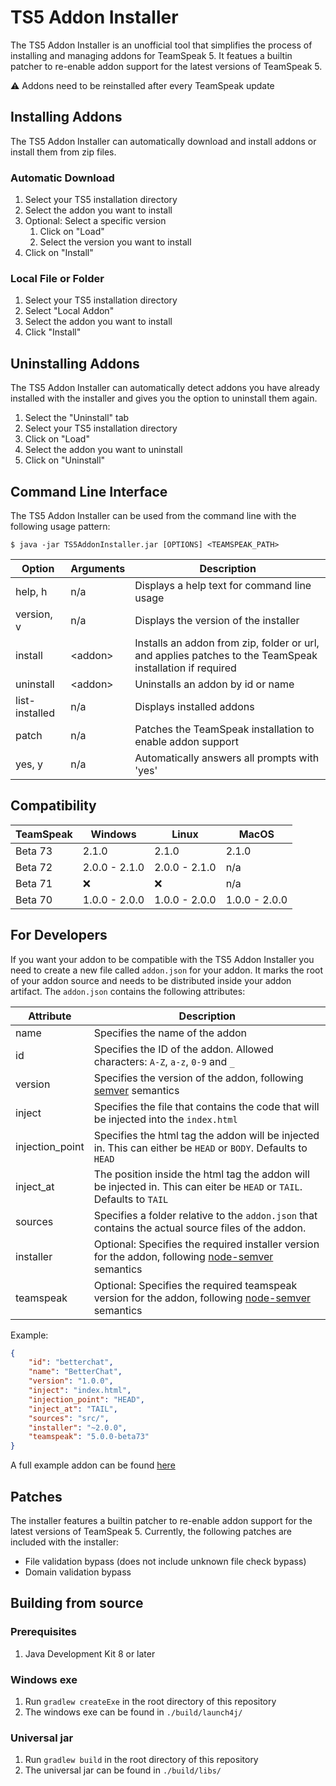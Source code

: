 # TS5 Addon Installer #
The TS5 Addon Installer is an unofficial tool that simplifies the process of installing and managing addons for TeamSpeak 5.
It featues a builtin patcher to re-enable addon support for the latest versions of TeamSpeak 5.

⚠️ Addons need to be reinstalled after every TeamSpeak update

## Installing Addons ##
The TS5 Addon Installer can automatically download and install addons or install them from zip files.

### Automatic Download ###
1. Select your TS5 installation directory
2. Select the addon you want to install
3. Optional: Select a specific version
   1. Click on "Load"
   2. Select the version you want to install
4. Click on "Install"

### Local File or Folder ###
1. Select your TS5 installation directory
2. Select "Local Addon"
3. Select the addon you want to install
4. Click "Install"

## Uninstalling Addons ##
The TS5 Addon Installer can automatically detect addons you have already installed with the installer and gives you the option to uninstall them again.

1. Select the "Uninstall" tab
2. Select your TS5 installation directory
3. Click on "Load"
4. Select the addon you want to uninstall
5. Click on "Uninstall"

## Command Line Interface ##
The TS5 Addon Installer can be used from the command line with the following usage pattern:  
```shell
$ java -jar TS5AddonInstaller.jar [OPTIONS] <TEAMSPEAK_PATH>
```

| Option | Arguments | Description |
| ------ | --------- | ----------- |
| help, h | n/a | Displays a help text for command line usage |
| version, v | n/a| Displays the version of the installer |
| install | \<addon\> | Installs an addon from zip, folder or url, and applies patches to the TeamSpeak installation if required |
| uninstall | \<addon\> | Uninstalls an addon by id or name |
| list-installed | n/a | Displays installed addons |
| patch | n/a |  Patches the TeamSpeak installation to enable addon support |
| yes, y | n/a|  Automatically answers all prompts with 'yes' |

## Compatibility ##
| TeamSpeak | Windows | Linux | MacOS |
| ------- | ------- | ----- | ----- |
| Beta 73 | 2.1.0 | 2.1.0 | 2.1.0 |
| Beta 72 | 2.0.0 - 2.1.0 | 2.0.0 - 2.1.0 | n/a |
| Beta 71 | ❌ | ❌ | n/a |
| Beta 70 | 1.0.0 - 2.0.0 | 1.0.0 - 2.0.0 | 1.0.0 - 2.0.0 |

## For Developers ##
If you want your addon to be compatible with the TS5 Addon Installer you need to create a new file called `addon.json` for your addon.
It marks the root of your addon source and needs to be distributed inside your addon artifact.
The `addon.json` contains the following attributes:

| Attribute | Description |
| --------- | ----------- |
| name | Specifies the name of the addon |
| id | Specifies the ID of the addon. Allowed characters: `A-Z`, `a-z`, `0-9` and `_` |
| version | Specifies the version of the addon, following [semver](https://semver.org/) semantics |
| inject | Specifies the file that contains the code that will be injected into the `index.html` |
| injection_point | Specifies the html tag the addon will be injected in. This can either be `HEAD` or `BODY`. Defaults to `HEAD` |
| inject_at | The position inside the html tag the addon will be injected in. This can eiter be `HEAD` or `TAIL`. Defaults to `TAIL` |
| sources | Specifies a folder relative to the `addon.json` that contains the actual source files of the addon. |
| installer | Optional: Specifies the required installer version for the addon, following [node-semver](https://github.com/npm/node-semver) semantics |
| teamspeak | Optional: Specifies the required teamspeak version for the addon, following [node-semver](https://github.com/npm/node-semver) semantics |

Example:
```json
{
	"id": "betterchat",
	"name": "BetterChat",
	"version": "1.0.0",
	"inject": "index.html",
	"injection_point": "HEAD",
	"inject_at": "TAIL",
	"sources": "src/",
	"installer": "~2.0.0",
	"teamspeak": "5.0.0-beta73"
}
```
A full example addon can be found [here](https://github.com/Exopandora/BetterChat)

## Patches ##
The installer features a builtin patcher to re-enable addon support for the latest versions of TeamSpeak 5.
Currently, the following patches are included with the installer:
- File validation bypass (does not include unknown file check bypass)
- Domain validation bypass

## Building from source ##

### Prerequisites ###
1. Java Development Kit 8 or later

### Windows exe ###
1. Run `gradlew createExe` in the root directory of this repository
2. The windows exe can be found in `./build/launch4j/`

### Universal jar ###
1. Run `gradlew build` in the root directory of this repository
2. The universal jar can be found in `./build/libs/`
